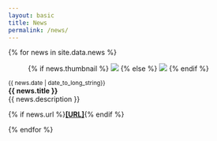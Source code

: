 ```yaml
---
layout: basic
title: News
permalink: /news/
---
```


<div class="content">
  <nav class="panel is-dark">
    {% for news in site.data.news %}
    <label class="panel-block" href="{{ news.url }}">
      <article class="media">
        <figure class="media-left">
          <p class="image is-128x128">
            {% if news.thumbnail %}
              <img src="{{ news.thumbnail }}">
            {% else %}
              <img src="https://bulma.io/images/placeholders/128x128.png">
            {% endif %}
          </p>
        </figure>
        <div class="media-content">
          <div class="content">
            <p>
              <small>{{ news.date | date_to_long_string}}</small>
              <br>
              <strong>{{ news.title }}</strong>
              <br>
              {{ news.description }}
            </p>
            <p>
              {% if news.url %}<b><a href="{{ news.url }}">[URL]</a></b>{% endif %}
            </p>
          </div>
        </div>
      </article>
    </label>
    {% endfor %}
  </nav>
</div>
